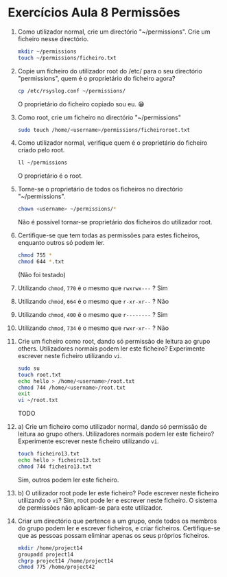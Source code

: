# Exercícios Aula 8 Permissões

1. Como utilizador normal, crie um directório "~/permissions". Crie
 um ficheiro nesse directório.
    ```bash
    mkdir ~/permissions
    touch ~/permissions/ficheiro.txt    
    ```

2. Copie um ficheiro do utilizador root do /etc/ para o seu directório "permissions",
 quem é o proprietário do ficheiro agora?
    ```bash
    cp /etc/rsyslog.conf ~/permissions/ 
    ```
    O proprietário do ficheiro copiado sou eu. 😁
    
3. Como root, crie um ficheiro no directório "~/permissions"
    ```bash
    sudo touch /home/<username>/permissions/ficheiroroot.txt
    ```

4. Como utilizador normal, verifique quem é o proprietário do ficheiro criado pelo root.
    ```bash
    ll ~/permissions
    ```
    O proprietário é o root.

5. Torne-se o proprietário de todos os ficheiros no directório "~/permissions".
    ```bash
    chown <username> ~/permissions/*
    ```
    Não é possível tornar-se proprietário dos ficheiros do utilizador root.

6. Certifique-se que tem todas as permissões para estes ficheiros, enquanto outros só podem ler.
    ```bash
    chmod 755 *
    chmod 644 *.txt
    ```
    (Não foi testado)

7. Utilizando `chmod`, `770` é o mesmo que `rwxrwx---` ?
    Sim

8. Utilizando `chmod`, `664` é o mesmo que `r-xr-xr--` ?
    Não

9. Utilizando `chmod`, `400` é o mesmo que `r--------` ?
    Sim

10. Utilizando `chmod`, `734` é o mesmo que `rwxr-xr--` ?
    Não

12. Crie um ficheiro como root, dando só permissão de leitura ao grupo others.
 Utilizadores normais podem ler este ficheiro? Experimente escrever neste ficheiro
 utilizando `vi`.
    ```bash
    sudo su
    touch root.txt
    echo hello > /home/<username>/root.txt
    chmod 744 /home/<username>/root.txt
    exit
    vi ~/root.txt
    ```
    TODO

13. a) Crie um ficheiro como utilizador normal, dando só permissão de leitura ao grupo others.
 Utilizadores normais podem ler este ficheiro? Experimente escrever neste ficheiro utilizando `vi`.
    ```bash
    touch ficheiro13.txt
    echo hello > ficheiro13.txt
    chmod 744 ficheiro13.txt
    ```
    Sim, outros podem ler este ficheiro.

13. b) O utilizador root pode ler este ficheiro? Pode escrever neste ficheiro utilizando o `vi`?
    Sim, root pode ler e escrever neste ficheiro. O sistema de permissões não aplicam-se para este utilizador.
    
14. Criar um directório que pertence a um grupo, onde todos os membros do grupo podem ler e escrever ficheiros,
 e criar ficheiros. Certifique-se que as pessoas possam eliminar apenas os seus próprios ficheiros.
    ```bash
    mkdir /home/project14
    groupadd project14
    chgrp project14 /home/project14
    chmod 775 /home/project42
    ```
